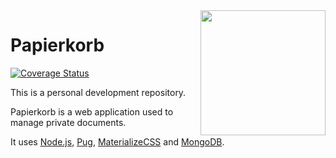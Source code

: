 <img src="https://raw.githubusercontent.com/MarcProe/papierkorb/master/papierkorb-logo.png" height="200" align="right">

# Papierkorb

[![Coverage Status](https://coveralls.io/repos/github/MarcProe/papierkorb/badge.svg?branch=master)](https://coveralls.io/github/MarcProe/papierkorb?branch=master)

This is a personal development repository.

Papierkorb is a web application used to manage private documents.

It uses [Node.js](https://github.com/nodejs/node), [Pug](https://github.com/pugjs/pug), [MaterializeCSS](https://github.com/Dogfalo/materialize) and [MongoDB](https://github.com/mongodb/mongo).
